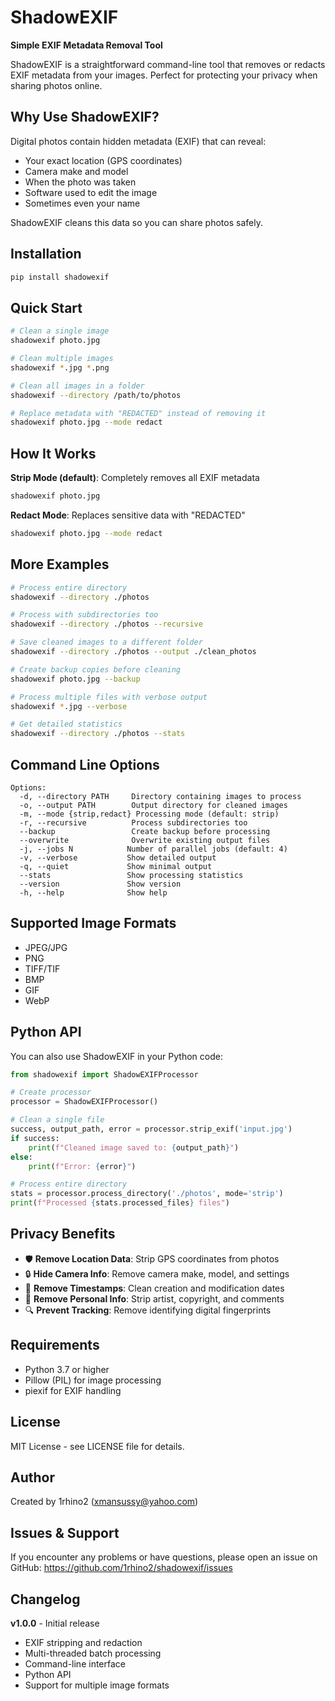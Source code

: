 # ShadowEXIF

**Simple EXIF Metadata Removal Tool**

ShadowEXIF is a straightforward command-line tool that removes or redacts EXIF metadata from your images. Perfect for protecting your privacy when sharing photos online.

## Why Use ShadowEXIF?

Digital photos contain hidden metadata (EXIF) that can reveal:

- Your exact location (GPS coordinates)
- Camera make and model
- When the photo was taken
- Software used to edit the image
- Sometimes even your name

ShadowEXIF cleans this data so you can share photos safely.

## Installation

```bash
pip install shadowexif
```

## Quick Start

```bash
# Clean a single image
shadowexif photo.jpg

# Clean multiple images
shadowexif *.jpg *.png

# Clean all images in a folder
shadowexif --directory /path/to/photos

# Replace metadata with "REDACTED" instead of removing it
shadowexif photo.jpg --mode redact
```

## How It Works

**Strip Mode (default)**: Completely removes all EXIF metadata

```bash
shadowexif photo.jpg
```

**Redact Mode**: Replaces sensitive data with "REDACTED"

```bash
shadowexif photo.jpg --mode redact
```

## More Examples

```bash
# Process entire directory
shadowexif --directory ./photos

# Process with subdirectories too
shadowexif --directory ./photos --recursive

# Save cleaned images to a different folder
shadowexif --directory ./photos --output ./clean_photos

# Create backup copies before cleaning
shadowexif photo.jpg --backup

# Process multiple files with verbose output
shadowexif *.jpg --verbose

# Get detailed statistics
shadowexif --directory ./photos --stats
```

## Command Line Options

```
Options:
  -d, --directory PATH     Directory containing images to process
  -o, --output PATH        Output directory for cleaned images
  -m, --mode {strip,redact} Processing mode (default: strip)
  -r, --recursive          Process subdirectories too
  --backup                 Create backup before processing
  --overwrite              Overwrite existing output files
  -j, --jobs N            Number of parallel jobs (default: 4)
  -v, --verbose           Show detailed output
  -q, --quiet             Show minimal output
  --stats                 Show processing statistics
  --version               Show version
  -h, --help              Show help
```

## Supported Image Formats

- JPEG/JPG
- PNG
- TIFF/TIF
- BMP
- GIF
- WebP

## Python API

You can also use ShadowEXIF in your Python code:

```python
from shadowexif import ShadowEXIFProcessor

# Create processor
processor = ShadowEXIFProcessor()

# Clean a single file
success, output_path, error = processor.strip_exif('input.jpg')
if success:
    print(f"Cleaned image saved to: {output_path}")
else:
    print(f"Error: {error}")

# Process entire directory
stats = processor.process_directory('./photos', mode='strip')
print(f"Processed {stats.processed_files} files")
```

## Privacy Benefits

- 🛡️ **Remove Location Data**: Strip GPS coordinates from photos
- 🔒 **Hide Camera Info**: Remove camera make, model, and settings
- 📅 **Remove Timestamps**: Clean creation and modification dates
- 👤 **Remove Personal Info**: Strip artist, copyright, and comments
- 🔍 **Prevent Tracking**: Remove identifying digital fingerprints

## Requirements

- Python 3.7 or higher
- Pillow (PIL) for image processing
- piexif for EXIF handling

## License

MIT License - see LICENSE file for details.

## Author

Created by 1rhino2 (xmansussy@yahoo.com)

## Issues & Support

If you encounter any problems or have questions, please open an issue on GitHub:
https://github.com/1rhino2/shadowexif/issues

## Changelog

**v1.0.0** - Initial release

- EXIF stripping and redaction
- Multi-threaded batch processing
- Command-line interface
- Python API
- Support for multiple image formats



